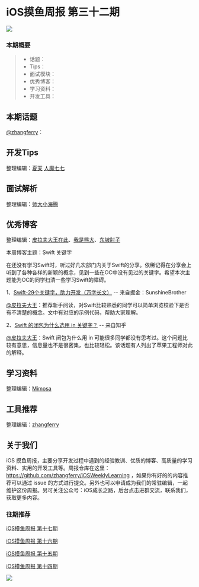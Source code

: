 # iOS摸鱼周报 第三十二期

![](https://gitee.com/zhangferry/Images/raw/master/gitee/iOS摸鱼周报模板.png)

### 本期概要

> * 话题：
> * Tips：
> * 面试模块：
> * 优秀博客：
> * 学习资料：
> * 开发工具：

## 本期话题

[@zhangferry](https://zhangferry.com)：

## 开发Tips

整理编辑：[夏天](https://juejin.cn/user/3298190611456638) [人魔七七](https://github.com/renmoqiqi)



## 面试解析

整理编辑：[师大小海腾](https://juejin.cn/user/782508012091645/posts)


## 优秀博客

整理编辑：[皮拉夫大王在此](https://www.jianshu.com/u/739b677928f7)、[我是熊大](https://juejin.cn/user/1151943916921885)、[东坡肘子](https://www.fatbobman.com)

本周博客主题：Swift 关键字

在还没有学习Swift时，听过好几次部门内关于Swift的分享。依稀记得在分享会上听到了各种各样的新颖的概念，见到一些在OC中没有见过的关键字。希望本次主题能为OC的同学扫清一些学习Swift的障碍。

1、[Swift-29个关键字，助力开发（万字长文）](https://juejin.cn/post/6844904112119611399 "Swift-29个关键字，助力开发（万字长文）") -- 来自掘金：SunshineBrother

[@皮拉夫大王](https://www.jianshu.com/u/739b677928f7)：推荐新手阅读，对Swift比较熟悉的同学可以简单浏览校验下是否有不清楚的概念。文中有对应的示例代码，帮助大家理解。


2、[Swift 的闭包为什么选用 in 关键字？](https://www.zhihu.com/question/53539254 "Swift 的闭包为什么选用 in 关键字？") -- 来自知乎

[@皮拉夫大王](https://www.jianshu.com/u/739b677928f7)：Swift 闭包为什么用 in 可能很多同学都没有思考过。这个问题比较有意思，信息量也不是很密集，也比较轻松。该话题有人列出了苹果工程师对此的解释。



## 学习资料

整理编辑：[Mimosa](https://juejin.cn/user/1433418892590136)



## 工具推荐

整理编辑：[zhangferry](https://zhangferry.com)

## 关于我们

iOS 摸鱼周报，主要分享开发过程中遇到的经验教训、优质的博客、高质量的学习资料、实用的开发工具等。周报仓库在这里：https://github.com/zhangferry/iOSWeeklyLearning ，如果你有好的的内容推荐可以通过 issue 的方式进行提交。另外也可以申请成为我们的常驻编辑，一起维护这份周报。另可关注公众号：iOS成长之路，后台点击进群交流，联系我们，获取更多内容。

### 往期推荐

[iOS摸鱼周报 第十七期](https://mp.weixin.qq.com/s/3vukUOskJzoPyES2R7rJNg)

[iOS摸鱼周报 第十六期](https://mp.weixin.qq.com/s/nuij8iKsARAF2rLwkVtA8w)

[iOS摸鱼周报 第十五期](https://mp.weixin.qq.com/s/6thW_YKforUy_EMkX0OVxA)

[iOS摸鱼周报 第十四期](https://mp.weixin.qq.com/s/br4DUrrtj9-VF-VXnTIcZw)

![](https://gitee.com/zhangferry/Images/raw/master/iOSWeeklyLearning/WechatIMG384.jpeg)
